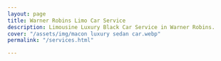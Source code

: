 ```yaml
---
layout: page
title: Warner Robins Limo Car Service
description: Limousine Luxury Black Car Service in Warner Robins.
cover: "/assets/img/macon luxury sedan car.webp"
permalink: "/services.html"

---
```

